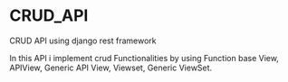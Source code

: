 # CRUD_API
CRUD API  using django rest framework

In this API i implement crud Functionalities by using Function base View, APIView, Generic API View, Viewset, Generic ViewSet.
